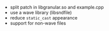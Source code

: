 * split patch in libgranular.so and example.cpp
* use a wave library (libsndfile)
* reduce `static_cast` appearance
* support for non-wave files
